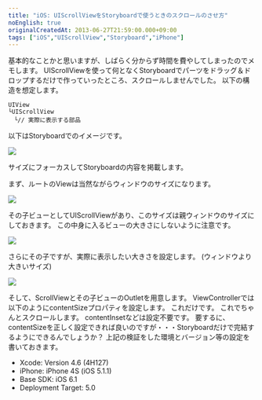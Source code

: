 ```yaml
---
title: "iOS: UIScrollViewをStoryboardで使うときのスクロールのさせ方"
noEnglish: true
originalCreatedAt: 2013-06-27T21:59:00.000+09:00
tags: ["iOS","UIScrollView","Storyboard","iPhone"]
---
```

基本的なことかと思いますが、しばらく分からず時間を費やしてしまったのでメモします。
UIScrollViewを使って何となくStoryboardでパーツをドラッグ＆ドロップするだけで作っていったところ、スクロールしませんでした。
以下の構造を想定します。
<!--more-->
```
UIView
└UIScrollView
　└// 実際に表示する部品
```

以下はStoryboardでのイメージです。

[![](/img/2013-06-ios-uiscrollviewstoryboard_1.png)](/img/2013-06-ios-uiscrollviewstoryboard_1.png)

サイズにフォーカスしてStoryboardの内容を掲載します。

まず、ルートのViewは当然ながらウィンドウのサイズになります。

[![](/img/2013-06-ios-uiscrollviewstoryboard_2.png)](/img/2013-06-ios-uiscrollviewstoryboard_2.png)

その子ビューとしてUIScrollViewがあり、このサイズは親ウィンドウのサイズにしておきます。
この中身に入るビューの大きさにしないように注意です。

[![](/img/2013-06-ios-uiscrollviewstoryboard_3.png)](/img/2013-06-ios-uiscrollviewstoryboard_3.png)

さらにその子ですが、実際に表示したい大きさを設定します。
(ウィンドウより大きいサイズ)

[![](/img/2013-06-ios-uiscrollviewstoryboard_4.png)](/img/2013-06-ios-uiscrollviewstoryboard_4.png)

そして、ScrollViewとその子ビューのOutletを用意します。
ViewControllerでは以下のようにcontentSizeプロパティを設定します。
これだけです。
これでちゃんとスクロールします。
contentInsetなどは設定不要です。
要するに、contentSizeを正しく設定できれば良いのですが・・・Storyboardだけで完結するようにできるんでしょうか？
上記の検証をした環境とバージョン等の設定を書いておきます。

- Xcode: Version 4.6 (4H127)
- iPhone: iPhone 4S (iOS 5.1.1)
- Base SDK: iOS 6.1
- Deployment Target: 5.0
